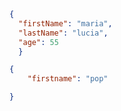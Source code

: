 ```json
{
  "firstName": "maria",
  "lastName": "lucia",
  "age": 55
  }
```
```json
{
    "firstname": "pop"

}
